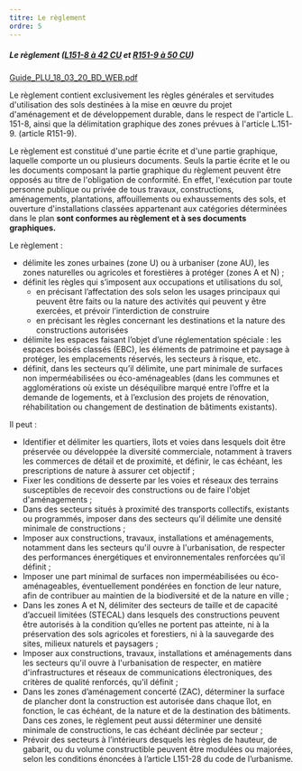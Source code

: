 ```yaml
---
titre: Le règlement
ordre: 5
---
```


##### Le règlement ([L151-8 à 42 CU](https://www.legifrance.gouv.fr/codes/section_lc/LEGITEXT000006074075/LEGISCTA000031211167/#LEGISCTA000031211908) et [R151-9 à 50 CU](https://www.legifrance.gouv.fr/codes/section_lc/LEGITEXT000006074075/LEGISCTA000031719999/#LEGISCTA000031720639))
[Guide_PLU_18_03_20_BD_WEB.pdf](..%5C..%5C..%5C..%5C..%5Cstatic%5CGuide_PLU_18_03_20_BD_WEB.pdf)

Le règlement contient exclusivement les règles générales et servitudes d'utilisation des sols
destinées à la mise en œuvre du projet d'aménagement et de développement durable, dans le respect de l'article L. 151-8, ainsi que la délimitation graphique des zones prévues à l'article L.151-9. (article R151-9).

Le règlement est constitué d'une partie écrite et d'une partie graphique, laquelle comporte
un ou plusieurs documents. Seuls la partie écrite et le ou les documents composant la partie
graphique du règlement peuvent être opposés au titre de l'obligation de conformité. En effet, l'exécution par toute personne publique ou privée de tous travaux, constructions, aménagements, plantations, affouillements ou exhaussements des sols, et ouverture d'installations classées appartenant aux catégories déterminées dans le plan **sont conformes au règlement et à ses documents graphiques.**

Le règlement :
- délimite les zones urbaines (zone U) ou à urbaniser (zone AU), les zones naturelles ou agricoles et forestières à protéger (zones A et N) ;
- définit les règles qui s’imposent aux occupations et utilisations du sol,
    - en précisant l’affectation des sols selon les usages principaux qui peuvent être faits ou la nature des activités qui peuvent y être exercées, et prévoir l’interdiction de construire
    - en précisant les règles concernant les destinations et la nature des constructions autorisées
- délimite les espaces faisant l’objet d’une réglementation spéciale : les espaces boisés classés (EBC), les éléments de patrimoine et paysage à protéger, les emplacements réservés, les secteurs à risque, etc.
- définit, dans les secteurs qu’il délimite, une part minimale de surfaces non imperméabilisées ou éco-aménageables (dans les communes et agglomérations où existe un déséquilibre marqué entre l’offre et la demande de logements, et à l’exclusion des projets de rénovation, réhabilitation ou changement de destination de bâtiments existants). 


Il peut :
- Identifier et délimiter les quartiers, îlots et voies dans lesquels doit être préservée ou développée la diversité commerciale, notamment à travers les commerces de détail et de proximité, et définir, le cas échéant, les prescriptions de nature à assurer cet objectif ;
- Fixer les conditions de desserte par les voies et réseaux des terrains susceptibles de recevoir des constructions ou de faire l'objet d'aménagements ;
- Dans des secteurs situés à proximité des transports collectifs, existants ou programmés, imposer dans des secteurs qu'il délimite une densité minimale de constructions ;
- Imposer aux constructions, travaux, installations et aménagements, notamment dans les secteurs qu'il ouvre à l'urbanisation, de respecter des performances énergétiques et environnementales renforcées qu'il définit ;
- Imposer une part minimal de surfaces non imperméabilisées ou éco-aménageables, éventuellement pondérées en fonction de leur nature, afin de contribuer au maintien de la biodiversité et de la nature en ville ;
- Dans les zones A et N, délimiter des secteurs de taille et de capacité d’accueil limitées (STECAL) dans lesquels des constructions peuvent être autorisés à la condition qu’elles ne portent pas atteinte, ni à la préservation des sols agricoles et forestiers, ni à la sauvegarde des sites, milieux naturels et paysagers ;
- Imposer aux constructions, travaux, installations et aménagements dans les secteurs qu'il ouvre à l'urbanisation de respecter, en matière d'infrastructures et réseaux de communications électroniques, des critères de qualité renforcés, qu'il définit ;
- Dans les zones d’aménagement concerté (ZAC), déterminer la surface de plancher dont la construction est autorisée dans chaque îlot, en fonction, le cas échéant, de la nature et de la destination des bâtiments. Dans ces zones, le règlement peut aussi déterminer une densité minimale de constructions, le cas échéant déclinée par secteur ;
- Prévoir des secteurs à l’intérieurs desquels les règles de hauteur, de gabarit, ou du volume constructible peuvent être modulées ou majorées, selon les conditions énoncées à l’article L151-28 du code de l’urbanisme.
